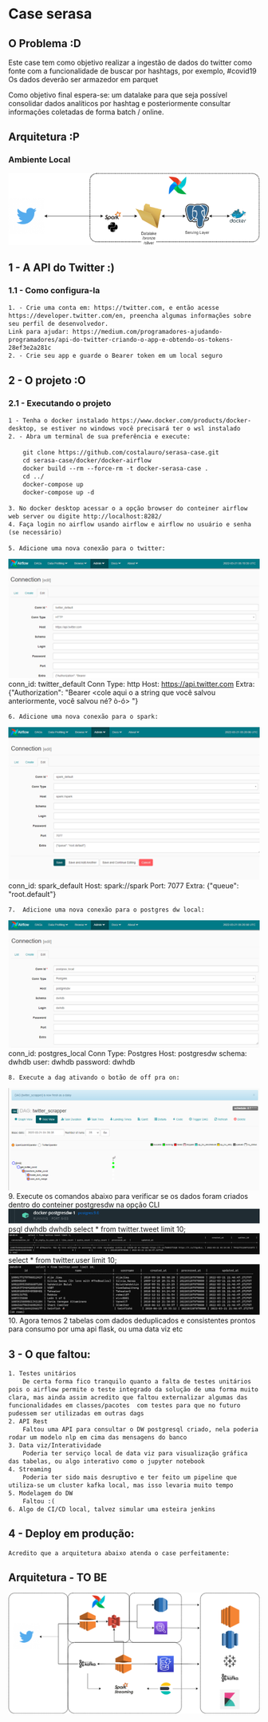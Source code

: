 # Case serasa

## O Problema :D
Este case tem como objetivo realizar a ingestão de dados do twitter como fonte
com a funcionalidade de buscar por hashtags, por exemplo, #covid19
Os dados deverão ser armazedor em parquet

Como objetivo final espera-se: um datalake para que seja possível consolidar dados analíticos por hashtag e posteriormente consultar informações coletadas de forma batch / online.

## Arquitetura :P

### Ambiente Local
![](docs/arquitetura-case-serasa-local.drawio.png)


## 1 - A API do Twitter :)

### 1.1 - Como configura-la
    1. - Crie uma conta em: https://twitter.com, e então acesse https://developer.twitter.com/en, preencha algumas informações sobre seu perfil de desenvolvedor. 
    Link para ajudar: https://medium.com/programadores-ajudando-programadores/api-do-twitter-criando-o-app-e-obtendo-os-tokens-28ef3e2a281c
    2. - Crie seu app e guarde o Bearer token em um local seguro

## 2 - O projeto :O

### 2.1 - Executando o projeto

    1 - Tenha o docker instalado https://www.docker.com/products/docker-desktop, se estiver no windows você precisará ter o wsl instalado
    2. - Abra um terminal de sua preferência e execute:
        
        git clone https://github.com/costalauro/serasa-case.git
        cd serasa-case/docker/docker-airflow
        docker build --rm --force-rm -t docker-serasa-case .
        cd ../
        docker-compose up
        docker-compose up -d
        
    3. No docker desktop acessar o a opção browser do conteiner airflow web server ou digite http://localhost:8282/
    4. Faça login no airflow usando airflow e airflow no usuário e senha (se necessário)
    
    5. Adicione uma nova conexão para o twitter:
![](docs/twitter_connection.png)
        conn_id: twitter_default
        Conn Type: http
        Host: https://api.twitter.com
        Extra: 
        {"Authorization": "Bearer <cole aqui o a string que você salvou anteriormente, você salvou né?  ò-ó> "}

    6. Adicione uma nova conexão para o spark:
![](docs/spark_connection.png)
        conn_id: spark_default
        Host: spark://spark
        Port: 7077
		Extra: {"queue": "root.default"}

    7.  Adicione uma nova conexão para o postgres dw local:
![](docs/jdbc-dw.png)
        conn_id: postgres_local
		Conn Type: Postgres
        Host: postgresdw
        schema: dwhdb
        user: dwhdb
        password: dwhdb
        
    8. Execute a dag ativando o botão de off pra on:
![](docs/dag-execucao.png)
    9.  Execute os comandos abaixo para verificar se os dados foram criados dentro do conteiner postgresdw na opção CLI
![](docs/postgrescli.png)
        psql dwhdb dwhdb
        select * from twitter.tweet limit 10;
![](docs/tweet.png)
        select * from twitter.user limit 10;
![](docs/user.png)
    10. Agora temos 2 tabelas com dados deduplicados e consistentes prontos para consumo por uma api flask, ou uma data viz etc

## 3 - O que faltou:

    1. Testes unitários
        De certa forma fico tranquilo quanto a falta de testes unitários pois o airflow permite o teste integrado da solução de uma forma muito clara, mas ainda assim acredito que faltou externalizar algumas das funcionalidades em classes/pacotes  com testes para que no futuro pudessem ser utilizadas em outras dags
    2. API Rest
        Faltou uma API para consultar o DW postgresql criado, nela poderia rodar um modelo nlp em cima das mensagens do banco
    3. Data viz/Interatividade
        Poderia ter serviço local de data viz para visualização gráfica das tabelas, ou algo interativo como o jupyter notebook
    4. Streaming
        Poderia ter sido mais desruptivo e ter feito um pipeline que utiliza-se um cluster kafka local, mas isso levaria muito tempo
    5. Modelagem do DW
        Faltou :(
    6. Algo de CI/CD local, talvez simular uma esteira jenkins

## 4 - Deploy em produção:
    Acredito que a arquitetura abaixo atenda o case perfeitamente:
## Arquitetura - TO BE
![](docs/arquitetura-case-serasa.drawio.png)